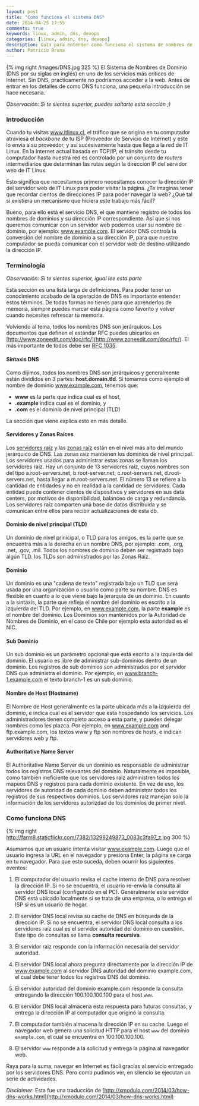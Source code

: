 ```yaml
---
layout: post
title: "Como funciona el sistema DNS"
date: 2014-04-25 17:55
comments: true
keywords: linux, admin, dns, devops
categories: [linux, admin, dns, devops]
description: Guía para entender como funciona el sistema de nombres de dominio (DNS) y la resolución de direccions IP
author: Patricio Bruna
---
```

{% img right /images/DNS.jpg 325 %}
El Sistema de Nombres de Dominio (DNS por su siglas en inglés) en uno de los servicios más críticos de Internet. Sin DNS, practicamente no podríamos acceder a la web. Antes de entrar en los detalles de como DNS funciona, una pequeña introducción se hace necesaria.

_Observación: Si te sientes superior, puedes saltarte esta sección ;)_

### Introducción

Cuando tu visitas www.itlinux.cl, el tráfico que se origina en tu computador atraviesa el _backbone_ de tu ISP (Proveedor de Servicio de Internet) y este lo envía a su proveedor, y así sucesivamente hasta que llega a la red de IT Linux. En la Internet actual basada en TCP/IP, el tránsito desde tu computador hasta nuestra red es controlado por un conjunto de _routers_ intermediarios que determinan las rutas según la dirección IP del servidor web de IT Linux.

Esto significa que necesitamos primero necesitamos conocer la dirección IP del servidor web de IT Linux para poder visitar la página. ¿Te imaginas tener que recordar cientos de direcciones IP para poder navegar la web? ¿Qué tal si existiera un mecanismo que hiciera este trabajo más fácil?

Bueno, para ello está el servicio DNS, el que mantiene registro de todos los nombres de dominios y su dirección IP correspondiente. Así que si nos queremos comunicar con un servidor web podemos usar su nombre de dominio, por ejemplo: www.example.com. El servidor DNS controla la conversión del nombre de dominio a su dirección IP, para que nuestro computador se pueda comunicar con el servidor web de destino utilizando la dirección IP.

### Terminología

_Observación: Si te sientes superior, igual lee esta parte_

Esta sección es una lista larga de definiciones. Para poder tener un conocimiento acabado de la operación de DNS es importante entender estos términos. De todas formas no tienes para que aprenderlos de memoria, siempre puedes marcar esta página como favorito y volver cuando necesites refrescar tu memoria.

Volviendo al tema, todos los nombres DNS son jerárquicos. Los documentos que definen el estándar RFC puedes ubicarlos en [http://www.zoneedit.com/doc/rfc/](http://www.zoneedit.com/doc/rfc/). El más importante de todos debe ser [RFC 1035](http://tools.ietf.org/html/rfc1035).

#### Sintaxis DNS
Como dijimos, todos los nombres DNS son jerárquicos y generalmente están divididos en 3 partes: **host.domain.tld**. Si tomamos como ejemplo el nombre de dominio www.example.com, tenemos que:

* **www** es la parte que indica cual es el host,
* **.example** indica cual es el dominio, y
* **.com** es el dominio de nivel principal (TLD)

La sección que viene explica esto en más detalle.

<!-- more -->

#### Servidores y Zonas Raíces
Los [servidores raíz](http://en.wikipedia.org/wiki/Root_name_server) y las [zonas raíz](http://en.wikipedia.org/wiki/DNS_root_zone) están en el nivel más alto del mundo jerárquico de DNS. Las zonas raíz mantienen los dominios de nivel principal. Los servidores usados para administrar estas zonas se llaman los servidores raíz. Hay un conjunto de 13 servidores raíz, cuyos nombres son del tipo a.root-servers.net, b.root-server.net, c.root-servers.net, d.root-servers.net, hasta llegar a m.root-servers.net. El número 13 se refiere a la cantidad de entidades y no en realidad a la cantidad de servidores. Cada entidad puede contener cientos de dispositivos y servidores en sus data centers, por motivos de disponibilidad, balanceo de carga y redundancia. Los servidores raíz comparten una base de datos distribuida y se comunican entre ellos para recibir actualizaciones de esta db.


#### Dominio de nivel principal (TLD)
Un dominio de nivel prinicipal, o TLD para los amigos, es la parte que se encuentra más a la derecha en un nombre DNS, por ejemplo: .com, .org, .net, .gov, .mil. Todos los nombres de dominio deben ser registrado bajo algún TLD. los TLDs son administrados por las Zonas Raíz.


#### Dominio
Un dominio es una "cadena de texto" registrada bajo un TLD que será usada por una organización o usuario como parte su nombre. DNS es flexible en cuanto a lo que viene bajo la jerarquía de un dominio. En cuanto a la sintáxis, la parte que refleja el nombre del dominio es escrito a la izquierda del TLD. Por ejemplo, en www.example.com, la parte **example** es el nombre del dominio. Los Dominios son mantenidos por la Autoridad de Nombres de Dominio, en el caso de Chile por ejemplo esta autoridad es el NIC.

#### Sub Dominio
Un sub dominio es un parámetro opcional que está escrito a la izquierda del dominio. El usuario es libre de administrar sub-dominios dentro de un dominio. Los registros de sub dominios son administrados por el servidor DNS que administra el dominio. Por ejemplo, en www.branch-1.example.com el texto branch-1 es un sub dominio.

#### Nombre de Host (Hostname)
El Nombre de Host generalmente es la parte ubicada más a la izquierda del dominio, e indica cual es el servidor que esta hospedando los servicios. Los administradores tienen completo acceso a esta parte, y pueden delegar nombres como les plazca. Por ejemplo, en www.example.com and ftp.example.com, los textos www y ftp son nombres de hosts, e indican servidores web y ftp.

#### Authoritative Name Server
El Authoritative Name Server de un dominio es responsable de administrar todos los registros DNS relevantes del dominio. Naturalmente es imposible, como también ineficiente que los servidores raiz administren todos los mapeos DNS y registros para cada dominio existente. En vez de eso, los servidores de autoridad de cada dominio deben administrar todos los registros de sus respectivos dominios. Los servidores raiz manejan solo la información de los servidores autorizdad de los dominios de primer nivel.


### Como funciona DNS
{% img right http://farm8.staticflickr.com/7382/13299249873_0083c3fa97_z.jpg 300 %}

Asumamos que un usuario intenta visitar www.example.com. Luego que el usuario ingresa la URL en el navegador y presiona Enter, la página se carga en tu navegador. Para que esto suceda, deben ocurrir los siguientes eventos:

1. El computador del usuario revisa el cache interno de DNS para resolver la dirección IP. Si no se encuentra, el usuario re-envia la consulta al servidor DNS local (configurado en el PC). Generalmente este servidor DNS está ubicado localmente si se trata de una empresa, o lo entrega el ISP si es un usuario de hogar.

2. El servidor DNS local revisa su cache de DNS en búsqueda de la dirección IP. Si no se encuentra, el servidor DNS local consulta a los servidores raíz cual es el servidor autoridad del dominio en cuestión. Este tipo de consultas se llama **consulta recursiva**.

3. El servidor raiz responde con la información necesaria del servidor autoridad.

4. El servidor DNS local ahora pregunta directamente por la dirección IP de www.example.com al servidor DNS autoridad del dominio example.com, el cual debe tener todos los registros DNS del dominio.

5. El servidor autoridad del dominio example.com responde la consulta entregando la dirección 100.100.100.100 para el host ```www```.

6. El servidor DNS local almacena esta respuesta para futuras consultas, y entrega la dirección IP al computador que originó la consulta.

7. El computador también almacena la dirección IP en su cache. Luego el navegador web genera una solicitud HTTP para el host ```www``` del dominio ```example.com```, el cual se encuentra en  100.100.100.100.

8. El servidor ```www``` responde a la solicitud y entrega la página al navegador web.

Raya para la suma, navegar en Internet es fácil gracias al servicio entregado por los servidores DNS. Pero como pudimos ver, en silencio se ejecutan un serie de actividades.


_Disclaimer_: Esta fue una traducción de [http://xmodulo.com/2014/03/how-dns-works.html](http://xmodulo.com/2014/03/how-dns-works.html)



























